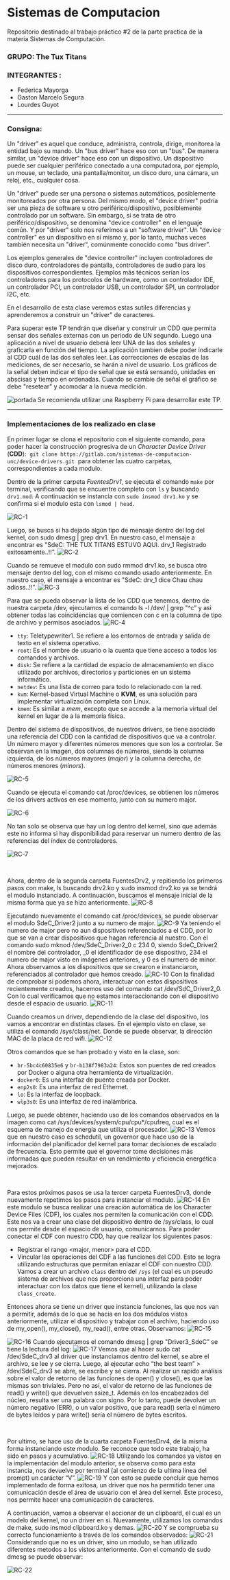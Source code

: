 # Sistemas de Computacion
Repositorio destinado al trabajo práctico #2 de la parte practica de la materia Sistemas de Computación.  
### GRUPO: The Tux Titans
### INTEGRANTES : 
- Federica Mayorga
- Gaston Marcelo Segura
- Lourdes Guyot

---
### Consigna:
Un "driver" es aquel que conduce, administra, controla, dirige, monitorea la entidad bajo su mando. Un "bus driver" hace eso con un "bus". De manera similar, un "device driver" hace eso con un dispositivo. Un dispositivo puede ser cualquier periférico conectado a una computadora, por ejemplo, un mouse, un teclado, una pantalla/monitor, un disco duro, una cámara, un reloj, etc., cualquier cosa.

Un "driver" puede ser una persona o sistemas automáticos, posiblemente monitoreados por otra persona. Del mismo modo, el "device driver" podría ser una pieza de software u otro periférico/dispositivo, posiblemente controlado por un software. Sin embargo, si se trata de otro periférico/dispositivo, se denomina "device controller" en el lenguaje común. Y por "driver" solo nos referimos a un "software driver". Un "device controller" es un dispositivo en sí mismo y, por lo tanto, muchas veces también necesita un "driver", comúnmente conocido como "bus driver".

Los ejemplos generales de "device controller" incluyen controladores de disco duro, controladores de pantalla, controladores de audio para los dispositivos correspondientes. Ejemplos más técnicos serían los controladores para los protocolos de hardware, como un controlador IDE, un controlador PCI, un controlador USB, un controlador SPI, un controlador I2C, etc.

En el desarrollo de esta clase veremos estas sutiles diferencias y aprenderemos a construir un "driver" de caracteres.

Para superar este TP tendrán que diseñar y construir un CDD que permita sensar dos señales externas con un periodo de UN segundo. Luego una aplicación a nivel de usuario deberá leer UNA de las dos señales y graficarla en función del tiempo. La aplicación tambien debe poder indicarle al CDD cuál de las dos señales leer. Las correcciones de escalas de las mediciones, de ser necesario, se harán a nivel de usuario. Los gráficos de la señal deben indicar el tipo de señal que se está sensando, unidades en abscisas y tiempo en ordenadas. Cuando se cambie de señal el gráfico se debe "resetear" y acomodar a la nueva medición.

![portada](img/portada(1).jpg)
Se recomienda utilizar una Raspberry Pi para desarrollar este TP.

---
### Implementaciones de los realizado en clase
En primer lugar se clona el repositorio con el siguiente comando, para poder hacer la construcción progresiva de un *Character Device Driver* (**CDD**):
 `git clone https://gitlab.com/sistemas-de-computacion-unc/device-drivers.git`  
para obtener las cuatro carpetas, correspondientes a cada modulo. 

Dentro de la primer carpeta *FuentesDrv1*, se ejecuta el comando `make` por terminal, verificando que se encuentre completo con `ls` y buscando `drv1.mod`. A continuación se instancia con `sudo insmod drv1.ko` y se confirma si el modulo esta con `lsmod | head`.

![RC-1](img/RC(1).jpg)

Luego, se busca si ha dejado algún tipo de mensaje dentro del log del kernel, con sudo dmesg | grep drv1. En nuestro caso, el mensaje a encontrar es "SdeC: THE TUX TITANS ESTUVO AQUI. drv_1 Registrado exitosamente..!!”.
![RC-2](img/RC(2).jpg)

Cuando se remueve el modulo con sudo rmmod drv1.ko, se busca otro mensaje dentro del log, con el mismo comando usado anteriormente. En nuestro caso, el mensaje a encontrar es "SdeC: drv_1 dice Chau chau adioss..!!”.
![RC-3](img/RC(3).jpg)

Para que se pueda observar la lista de los CDD que tenemos, dentro de nuestra carpeta /dev, ejecutamos el comando ls -l /dev/ | grep "^c” y asi obtener todas las coincidencias que comiencen con c en la columna de tipo de archivo y permisos asociados.
![RC-4](img/RC(4).jpg)
- `tty`: Teletypewriter1. Se refiere a los entornos de entrada y salida de texto en el sistema operativo.
- `root`: Es el nombre de usuario o la cuenta que tiene acceso a todos los comandos y archivos.
- `disk`: Se refiere a la cantidad de espacio de almacenamiento en disco utilizado por archivos, directorios y particiones en un sistema informático.
- `netdev`: Es una lista de correo para todo lo relacionado con la red.
- `kvm`: Kernel-based Virtual Machine o **KVM**, es una solución para implementar virtualización completa con Linux.
- `kmem`: Es similar a *mem*, excepto que se accede a la memoria virtual del kernel en lugar de a la memoria física.

Dentro del sistema de dispositivos, de nuestros drivers, se tiene asociado una referencia del CDD con la cantidad de dispositivos que va a controlar. Un número mayor y diferentes números menores que son los a controlar. Se observan en la imagen, dos columnas de números, siendo la columna izquierda, de los números mayores (_major_) y la columna derecha, de números menores (_minors_).

![RC-5](img/RC(5).jpg)

Cuando se ejecuta el comando cat /proc/devices, se obtienen los números de los drivers activos en ese momento, junto con su numero major.

![RC-6](img/RC(6).jpg)

No tan solo se observa que hay un log dentro del kernel, sino que además este no informa si hay disponibilidad para reservar un numero dentro de las referencias del índex de controladores.

![RC-7](img/RC(7).jpg)

&nbsp;&nbsp;
  
Ahora, dentro de la segunda carpeta FuentesDrv2, y repitiendo los primeros pasos con make, ls buscando drv2.ko y sudo insmod drv2.ko ya se tendrá el modulo instanciado. A continuación, buscamos el mensaje inicial de la misma forma que ya se hizo anteriormente.
![RC-8](img/RC(8).jpg)

Ejecutando nuevamente el comando cat /proc/devices, se puede observar el modulo SdeC_Driver2 junto a su numero de major.
![RC-9](img/RC(9).jpg)
Ya teniendo el numero de major pero no aun dispositivos referenciados a el CDD, por lo que se van a crear dispositivos que hagan referencia al nuestro. Con el comando sudo mknod /dev/SdeC_Driver2_0 c 234 0, siendo SdeC_Driver2 el nombre del controlador, _0 el identificador de ese dispositivo, 234 el numero de major visto en imágenes anteriores, y 0 es el numero de minor. Ahora observamos a los dispositivos que se crearon e instanciaron, referenciados al controlador que hemos creado.
![RC-10](img/RC(10).jpg)
Con la finalidad de comprobar si podemos ahora, interactuar con estos dispositivos recientemente creados, hacemos uso del comando cat /dev/SdC_Driver2_0. Con lo cual verificamos que no estamos interaccionando con el dispositivo desde el espacio de usuario.
![RC-11](img/RC(11).jpg)

Cuando creamos un driver, dependiendo de la clase del dispositivo, los vamos a encontrar en distintas clases. En el ejemplo visto en clase, se utiliza el comando /sys/class/net. Donde se puede observar, la dirección MAC de la placa de red wifi.
![RC-12](img/RC(12).jpg)

Otros comandos que se han probado y visto en la clase, son:

- `br-5bc4c60835e6` y `br-b138f7983a24`: Estos son puentes de red creados por Docker o alguna otra herramienta de virtualización.
- `docker0`: Es una interfaz de puente creada por Docker.
- `enp2s0`: Es una interfaz de red Ethernet.
- `lo`: Es la interfaz de loopback.
- `wlp3s0`: Es una interfaz de red inalámbrica.

Luego, se puede obtener, haciendo uso de los comandos observados en la imagen como cat /sys/devices/system/cpu/cpu*/cpufreq, cual es el esquema de manejo de energía que utiliza el procesador.
![RC-13](img/RC(13).jpg)
Vemos que en nuestro caso es schedutil, un governor que hace uso de la información del planificador del kernel para tomar decisiones de escalado de frecuencia. Esto permite que el governor tome decisiones más informadas que pueden resultar en un rendimiento y eficiencia energética mejorados.

&nbsp;&nbsp;

Para estos próximos pasos se usa la tercer carpeta FuentesDrv3, donde nuevamente repetimos los pasos para instanciar el modulo. 
![RC-14](img/RC(14).jpg)
En este modulo se busca realizar una creación automática de los Character Device Files (CDF), los cuales nos permiten la comunicación con el CDD. Este nos va a crear una clase del dispositivo dentro de /sys/class, lo cual nos permite desde el espacio de usuario, comunicarnos.
Para poder conectar el CDF con nuestro CDD, hay que realizar los siguientes pasos:
- Registrar el rango <major, menor> para el CDD.
- Vincular las operaciones del CDF a las funciones del CDD. Esto se logra utilizando estructuras que permitan enlazar el CDF con nuestro CDD. Vamos a crear un archivo `class` dentro del `/sys` (el cual es un pseudo sistema de archivos que nos proporciona una interfaz para poder interactuar con los datos que tiene el kernel), utilizando la clase `class_create`.

Entonces ahora se tiene un driver que instancia funciones, las que nos van a permitir, además de lo que se hacia en los dos módulos vistos anteriormente, utilizar el dispositivo y trabajar con el archivo, haciendo uso de my_open(), my_close(), my_read(), entre otras. Observamos:
![RC-15](img/RC(15).jpg)

![RC-16](img/RC(16).jpg)
Cuando ejecutamos el comando dmesg | grep "Driver3_SdeC” se tiene la lectura del log:
![RC-17](img/RC(17).jpg)
Vemos que al hacer sudo cat /dev/SdeC_drv3 al driver que instanciamos dentro del kernel, se abre el archivo, se lee y se cierra. Luego, al ejecutar echo “the best team” > /dev/SdeC_drv3 se abre, se escribe y se cierra. 
Al realizar un rapido análisis sobre el valor de retorno de las funciones de open() y close(), es que las mismas son triviales. Pero no así, el valor de retorno de las funciones de read() y write() que devuelven ssize_t. Además en los encabezados del núcleo, resulta ser una palabra con signo. Por lo tanto, puede devolver un número negativo (ERR), o un valor positivo, que para read() sería el número de bytes leídos y para write() sería el número de bytes escritos.

&nbsp;&nbsp;

Por ultimo, se hace uso de la cuarta carpeta FuentesDrv4, de la misma forma instanciando este modulo. Se reconoce que todo este trabajo, ha sido en pasos y acumulativo.
![RC-18](img/RC(18).jpg)
Utilizando los comandos ya vistos en la implementación del modulo anterior, se observa como para esta instancia, nos devuelve por terminal (al comienzo de la ultima linea del prompt) un carácter “V”.
![RC-19](img/RC(19).jpg)
Y con esto se puede concluir que hemos implementado de forma exitosa, un driver que nos ha permitido tener una comunicación desde el área de usuario con el área del kernel. Este proceso, nos permite hacer una comunicación de caracteres.


A continuación, vamos a observar el accionar de un clipboard, el cual es un modelo del kernel, no un driver en si. Nuevamente, utilizamos los comandos de make, sudo insmod clipboard.ko y demas.
![RC-20](img/RC(20).jpg)
Y se comprueba su correcto funcionamiento a través de los comandos observados:
![RC-21](img/RC(21).jpg)
Considerando que no es un driver, sino un modulo, se han utilizado diferentes metodos a los vistos anteriormente. Con el comando de sudo dmesg se puede observar:

![RC-22](img/RC(22).jpg)
